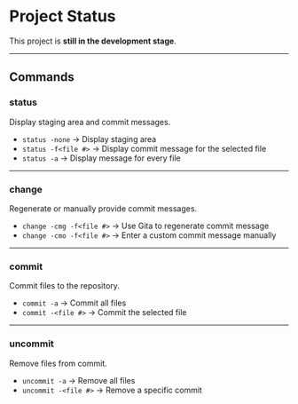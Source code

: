 # Project Status
This project is **still in the development stage**.

---

## Commands

### status  
Display staging area and commit messages.  
- `status -none` → Display staging area  
- `status -f<file #>` → Display commit message for the selected file  
- `status -a` → Display message for every file  

---

### change  
Regenerate or manually provide commit messages.  
- `change -cmg -f<file #>` → Use Gita to regenerate commit message  
- `change -cmo -f<file #>` → Enter a custom commit message manually  

---

### commit  
Commit files to the repository.  
- `commit -a` → Commit all files  
- `commit -<file #>` → Commit the selected file  

---

### uncommit  
Remove files from commit.  
- `uncommit -a` → Remove all files  
- `uncommit -<file #>` → Remove a specific commit 
